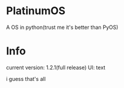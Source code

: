 # PlatinumOS
A OS in python(trust me it's better than PyOS)
# Info
current version: 1.2.1(full release)
UI: text

i guess that's all
